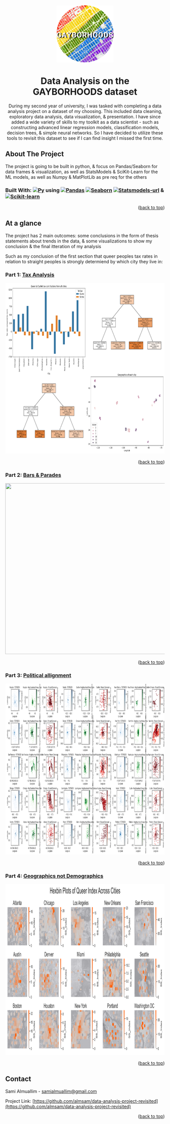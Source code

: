 <a name="readme-top"></a>



<!-- PROJECT LOGO -->
<br />
<div align="center">
  <a href="https://github.com/almsam/data-analysis-project-revisited">
    <img src="images/image_2024-02-08_214707767-modified.png" alt="Logo" width="180" height="180">
  </a>

<h1 align="center">Data Analysis on the GAYBORHOODS dataset</h1>

  <p align="center">
    During my second year of university, I was tasked with completing a data analysis project on a dataset of my choosing. This included data cleaning, exploratory data analysis, data visualization, & presentation. I have since added a wide variety of skills to my toolkit as a data scientist - such as constructing advanced linear regression models, classification models, decision trees, & simple neural networks. So I have decided to utilize these tools to revisit this dataset to see if I can find insight I missed the first time.
  </p>
</div>



<!-- ABOUT THE PROJECT -->
## About The Project

The project is going to be built in python, & focus on Pandas/Seaborn for data frames & visualization, as well as StatsModels & SciKit-Learn for the ML models, as well as Numpy & MatPlotLib as pre req for the others

### Built With: [![Py][Py]][PyUrl] using [![Pandas][Pandas]][Pandas-url] [![Seaborn][Seaborn]][Seaborn-url] [![Statsmodels-url][Statsmodels]][Statsmodels-url] & [![Scikit-learn][Scikit-learn]][Scikit-learn-url]



<p align="right">(<a href="#readme-top">back to top</a>)</p>



<!-- AT A GLANCE -->
## At a glance

The project has 2 main outcomes: some conclusions in the form of thesis statements about trends in the data, & some visualizations to show my conclusion & the final itteration of my analysis

Such as my conclusion of the first section that queer peoples tax rates in relation to straight peoples is strongly determiend by which city they live in:

### Part 1: [Tax Analysis](https://github.com/almsam/data-analysis-project-revised/blob/main/part%201%20-%20tax%20analysis.ipynb)
  <a href="[https://github.com/almsam/data-analysis-project-revisited](https://github.com/almsam/data-analysis-project-revised/blob/main/dashboard/queer_tax_analysis_dashboard_rm.png)">
    <img src="dashboard/queer_tax_analysis_dashboard_rm.png" width="900" height="540">
  </a>

<p align="right">(<a href="#readme-top">back to top</a>)</p>

### Part 2: [Bars & Parades](https://github.com/almsam/data-analysis-project-revised/blob/main/part%202%20-%20bars%20%26%20parade%20index.ipynb)
  <a href="[https://github.com/almsam/data-analysis-project-revisited](https://github.com/almsam/data-analysis-project-revised/blob/main/dashboard/bars_parades_dashboard_rm.png)">
    <img src="dashboard/bars_parades_dashboard_rm..png" width="900" height="540">
  </a>

<p align="right">(<a href="#readme-top">back to top</a>)</p>

### Part 3: [Political allignment](https://github.com/almsam/data-analysis-project-revised/blob/main/part%203%20-%20political%20allignment.ipynb)
  <a href="[https://github.com/almsam/data-analysis-project-revisited](https://github.com/almsam/data-analysis-project-revised/blob/main/dashboard/queer_politics_dashboard_rm.png)">
    <img src="dashboard/queer_politics_dashboard_rm.png" width="900" height="540">
  </a>

<p align="right">(<a href="#readme-top">back to top</a>)</p>

### Part 4: [Geographics not Demographics](https://github.com/almsam/data-analysis-project-revised/blob/main/part%204%20-%20geographical%20strata.ipynb)
  <a href="[https://github.com/almsam/data-analysis-project-revisited](https://github.com/almsam/data-analysis-project-revised/blob/main/dashboard/geographic_dashboard_rm.png)">
    <img src="dashboard/geographic_dashboard_rm.png" width="900" height="540">
  </a>

<p align="right">(<a href="#readme-top">back to top</a>)</p>

<!-- CONTACT -->
## Contact

Sami Almuallim - samialmuallim@gmail.com

Project Link: [https://github.com/almsam/data-analysis-project-revisited](https://github.com/almsam/data-analysis-project-revisited)

<p align="right">(<a href="#readme-top">back to top</a>)</p>









[Py]: https://img.shields.io/badge/Python%20-%20%233e50b5?logo=python&logoColor=%23FFDE57&logoSize=auto
[PyUrl]: https://www.python.org

[Statsmodels]: https://img.shields.io/badge/StatsModels%20-%20%231e3095?logo=python&logoColor=%23FFFFFF&logoSize=auto
[Statsmodels-url]: https://www.statsmodels.org/stable/index.html

[Scikit-learn]: https://img.shields.io/badge/scikitlearn-%20%23F7931E?logo=scikitlearn&logoColor=FFFFFF&logoSize=1000
[Scikit-learn-url]: https://scikit-learn.org/stable/

[Numpy]: https://img.shields.io/badge/numpy-013243?style=for-the-badge&logo=numpy&logoColor=white
[Numpy-url]: https://numpy.org/

[Matplotlib]: https://img.shields.io/badge/Matplotlib-3776AB?style=for-the-badge&logo=matplotlib&logoColor=white
[Matplotlib-url]: https://matplotlib.org/

[Seaborn]:  https://img.shields.io/badge/SeaBorn-%20%2365baea?logo=python&logoColor=%23FFFFFF&logoSize=auto
[Seaborn-url]: https://seaborn.pydata.org/

[Pandas]: https://img.shields.io/badge/Pandas%20-%20%23150458?logo=pandas
[Pandas-url]: https://pandas.pydata.org/
